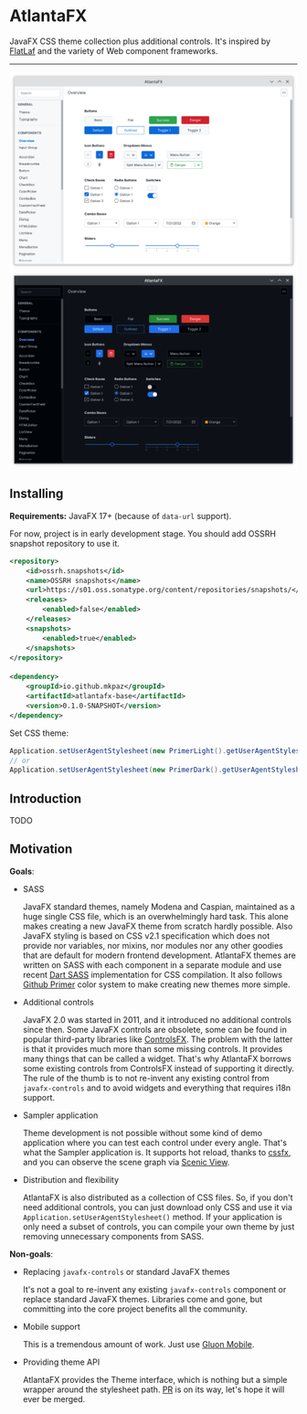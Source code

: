 # AtlantaFX

JavaFX CSS theme collection plus additional controls. It's inspired by [FlatLaf](https://github.com/JFormDesigner/FlatLaf) and the variety of Web component frameworks.

---

![primer_light](./.screenshots/primer_light.png)
![primer_dark](./.screenshots/primer_dark.png)

## Installing

**Requirements:** JavaFX 17+ (because of `data-url` support).

For now, project is in early development stage. You should add OSSRH snapshot repository to use it.

```xml
<repository>
    <id>ossrh.snapshots</id>
    <name>OSSRH snapshots</name>
    <url>https://s01.oss.sonatype.org/content/repositories/snapshots/</url>
    <releases>
        <enabled>false</enabled>
    </releases>
    <snapshots>
        <enabled>true</enabled>
    </snapshots>
</repository>

<dependency>
    <groupId>io.github.mkpaz</groupId>
    <artifactId>atlantafx-base</artifactId>
    <version>0.1.0-SNAPSHOT</version>
</dependency>
```

Set CSS theme:

```java
Application.setUserAgentStylesheet(new PrimerLight().getUserAgentStylesheet());
// or
Application.setUserAgentStylesheet(new PrimerDark().getUserAgentStylesheet());
```

## Introduction

TODO

## Motivation

**Goals**:

- SASS

  JavaFX standard themes, namely Modena and Caspian, maintained as a huge single CSS file, which is an overwhelmingly hard task. This alone makes creating a new JavaFX theme from scratch hardly possible. Also JavaFX styling is based on CSS v2.1 specification which does not provide nor variables, nor mixins, nor modules nor any other goodies that are default for modern frontend development. AtlantaFX themes are written on SASS with each component in a separate module and use recent [Dart SASS](https://sass-lang.com/dart-sass) implementation for CSS compilation. It also follows [Github Primer](https://primer.style/design/foundations/color) color system to make creating new themes more simple.

- Additional controls

  JavaFX 2.0 was started in 2011, and it introduced no additional controls since then. Some JavaFX controls are obsolete, some can be found in popular third-party libraries like [ControlsFX](https://github.com/controlsfx/controlsfx). The problem with the latter is that it provides much more than some missing controls. It provides many things that can be called a widget. That's why AtlantaFX borrows some existing controls from ControlsFX instead of supporting it directly. The rule of the thumb is to not re-invent any existing control from `javafx-controls` and to avoid widgets and everything that requires i18n support.

- Sampler application

  Theme development is not possible without some kind of demo application where you can test each control under every angle. That's what the Sampler application is. It supports hot reload, thanks to [cssfx](https://github.com/McFoggy/cssfx), and you can observe the scene graph via [Scenic View](https://github.com/JonathanGiles/scenic-view).

- Distribution and flexibility

  AtlantaFX is also distributed as a collection of CSS files. So, if you don't need additional controls, you can just download only CSS and use it via `Application.setUserAgentStylesheet()` method. If your application is only need a subset of controls, you can compile your own theme by just removing unnecessary components from SASS.

**Non-goals**:

- Replacing `javafx-controls` or standard JavaFX themes

  It's not a goal to re-invent any existing `javafx-controls` component or replace standard JavaFX themes. Libraries come and gone, but committing into the core project benefits all the community.

- Mobile support

  This is a tremendous amount of work. Just use [Gluon Mobile](https://gluonhq.com/products/mobile/).

- Providing theme API

  AtlantaFX provides the Theme interface, which is nothing but a simple wrapper around the stylesheet path. [PR](https://github.com/openjdk/jfx/pull/511) is on its way, let's hope it will ever be merged.
